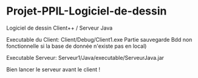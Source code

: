 # Projet-PPIL-Logiciel-de-dessin
Logiciel de dessin Client++ / Serveur Java


Executable du Client: Client/Debug/Client1.exe
Partie sauvegarde Bdd non fonctionnelle si la base de donnée n'existe pas en local)

Executable Serveur: Serveur1/Java/executable/ServeurJava.jar

Bien lancer le serveur avant le client !

